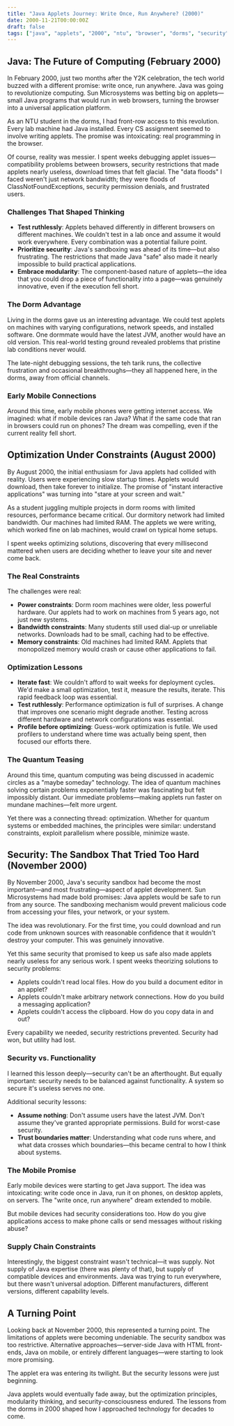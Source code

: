```yaml
---
title: "Java Applets Journey: Write Once, Run Anywhere? (2000)"
date: 2000-11-21T00:00:00Z
draft: false
tags: ["java", "applets", "2000", "ntu", "browser", "dorms", "security", "optimization"]
---
```


## Java: The Future of Computing (February 2000)

In February 2000, just two months after the Y2K celebration, the tech world buzzed with a different promise: write once, run anywhere. Java was going to revolutionize computing. Sun Microsystems was betting big on applets—small Java programs that would run in web browsers, turning the browser into a universal application platform.

As an NTU student in the dorms, I had front-row access to this revolution. Every lab machine had Java installed. Every CS assignment seemed to involve writing applets. The promise was intoxicating: real programming in the browser.

Of course, reality was messier. I spent weeks debugging applet issues—compatibility problems between browsers, security restrictions that made applets nearly useless, download times that felt glacial. The "data floods" I faced weren't just network bandwidth; they were floods of ClassNotFoundExceptions, security permission denials, and frustrated users.

### Challenges That Shaped Thinking

- **Test ruthlessly**: Applets behaved differently in different browsers on different machines. We couldn't test in a lab once and assume it would work everywhere. Every combination was a potential failure point.
- **Prioritize security**: Java's sandboxing was ahead of its time—but also frustrating. The restrictions that made Java "safe" also made it nearly impossible to build practical applications.
- **Embrace modularity**: The component-based nature of applets—the idea that you could drop a piece of functionality into a page—was genuinely innovative, even if the execution fell short.

### The Dorm Advantage

Living in the dorms gave us an interesting advantage. We could test applets on machines with varying configurations, network speeds, and installed software. One dormmate would have the latest JVM, another would have an old version. This real-world testing ground revealed problems that pristine lab conditions never would.

The late-night debugging sessions, the teh tarik runs, the collective frustration and occasional breakthroughs—they all happened here, in the dorms, away from official channels.

### Early Mobile Connections

Around this time, early mobile phones were getting internet access. We imagined: what if mobile devices ran Java? What if the same code that ran in browsers could run on phones? The dream was compelling, even if the current reality fell short.

## Optimization Under Constraints (August 2000)

By August 2000, the initial enthusiasm for Java applets had collided with reality. Users were experiencing slow startup times. Applets would download, then take forever to initialize. The promise of "instant interactive applications" was turning into "stare at your screen and wait."

As a student juggling multiple projects in dorm rooms with limited resources, performance became critical. Our dormitory network had limited bandwidth. Our machines had limited RAM. The applets we were writing, which worked fine on lab machines, would crawl on typical home setups.

I spent weeks optimizing solutions, discovering that every millisecond mattered when users are deciding whether to leave your site and never come back.

### The Real Constraints

The challenges were real:

- **Power constraints**: Dorm room machines were older, less powerful hardware. Our applets had to work on machines from 5 years ago, not just new systems.
- **Bandwidth constraints**: Many students still used dial-up or unreliable networks. Downloads had to be small, caching had to be effective.
- **Memory constraints**: Old machines had limited RAM. Applets that monopolized memory would crash or cause other applications to fail.

### Optimization Lessons

- **Iterate fast**: We couldn't afford to wait weeks for deployment cycles. We'd make a small optimization, test it, measure the results, iterate. This rapid feedback loop was essential.
- **Test ruthlessly**: Performance optimization is full of surprises. A change that improves one scenario might degrade another. Testing across different hardware and network configurations was essential.
- **Profile before optimizing**: Guess-work optimization is futile. We used profilers to understand where time was actually being spent, then focused our efforts there.

### The Quantum Teasing

Around this time, quantum computing was being discussed in academic circles as a "maybe someday" technology. The idea of quantum machines solving certain problems exponentially faster was fascinating but felt impossibly distant. Our immediate problems—making applets run faster on mundane machines—felt more urgent.

Yet there was a connecting thread: optimization. Whether for quantum systems or embedded machines, the principles were similar: understand constraints, exploit parallelism where possible, minimize waste.

## Security: The Sandbox That Tried Too Hard (November 2000)

By November 2000, Java's security sandbox had become the most important—and most frustrating—aspect of applet development. Sun Microsystems had made bold promises: Java applets would be safe to run from any source. The sandboxing mechanism would prevent malicious code from accessing your files, your network, or your system.

The idea was revolutionary. For the first time, you could download and run code from unknown sources with reasonable confidence that it wouldn't destroy your computer. This was genuinely innovative.

Yet this same security that promised to keep us safe also made applets nearly useless for any serious work. I spent weeks theorizing solutions to security problems:

- Applets couldn't read local files. How do you build a document editor in an applet?
- Applets couldn't make arbitrary network connections. How do you build a messaging application?
- Applets couldn't access the clipboard. How do you copy data in and out?

Every capability we needed, security restrictions prevented. Security had won, but utility had lost.

### Security vs. Functionality

I learned this lesson deeply—security can't be an afterthought. But equally important: security needs to be balanced against functionality. A system so secure it's useless serves no one.

Additional security lessons:

- **Assume nothing**: Don't assume users have the latest JVM. Don't assume they've granted appropriate permissions. Build for worst-case security.
- **Trust boundaries matter**: Understanding what code runs where, and what data crosses which boundaries—this became central to how I think about systems.

### The Mobile Promise

Early mobile devices were starting to get Java support. The idea was intoxicating: write code once in Java, run it on phones, on desktop applets, on servers. The "write once, run anywhere" dream extended to mobile.

But mobile devices had security considerations too. How do you give applications access to make phone calls or send messages without risking abuse?

### Supply Chain Constraints

Interestingly, the biggest constraint wasn't technical—it was supply. Not supply of Java expertise (there was plenty of that), but supply of compatible devices and environments. Java was trying to run everywhere, but there wasn't universal adoption. Different manufacturers, different versions, different capability levels.

## A Turning Point

Looking back at November 2000, this represented a turning point. The limitations of applets were becoming undeniable. The security sandbox was too restrictive. Alternative approaches—server-side Java with HTML front-ends, Java on mobile, or entirely different languages—were starting to look more promising.

The applet era was entering its twilight. But the security lessons were just beginning.

Java applets would eventually fade away, but the optimization principles, modularity thinking, and security-consciousness endured. The lessons from the dorms in 2000 shaped how I approached technology for decades to come.
